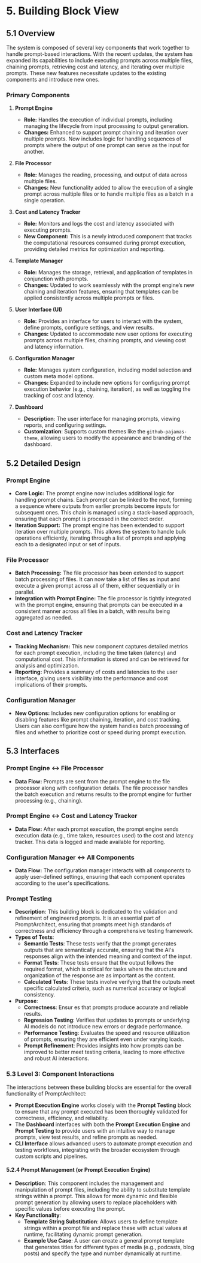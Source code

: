 # 5. Building Block View

## 5.1 Overview

The system is composed of several key components that work together to handle prompt-based interactions. With the recent updates, the system has expanded its capabilities to include executing prompts across multiple files, chaining prompts, retrieving cost and latency, and iterating over multiple prompts. These new features necessitate updates to the existing components and introduce new ones.

### Primary Components

1. **Prompt Engine**
   - **Role:** Handles the execution of individual prompts, including managing the lifecycle from input processing to output generation.
   - **Changes:** Enhanced to support prompt chaining and iteration over multiple prompts. Now includes logic for handling sequences of prompts where the output of one prompt can serve as the input for another.

2. **File Processor**
   - **Role:** Manages the reading, processing, and output of data across multiple files.
   - **Changes:** New functionality added to allow the execution of a single prompt across multiple files or to handle multiple files as a batch in a single operation.

3. **Cost and Latency Tracker**
   - **Role:** Monitors and logs the cost and latency associated with executing prompts.
   - **New Component:** This is a newly introduced component that tracks the computational resources consumed during prompt execution, providing detailed metrics for optimization and reporting.

4. **Template Manager**
   - **Role:** Manages the storage, retrieval, and application of templates in conjunction with prompts.
   - **Changes:** Updated to work seamlessly with the prompt engine’s new chaining and iteration features, ensuring that templates can be applied consistently across multiple prompts or files.

5. **User Interface (UI)**
   - **Role:** Provides an interface for users to interact with the system, define prompts, configure settings, and view results.
   - **Changes:** Updated to accommodate new user options for executing prompts across multiple files, chaining prompts, and viewing cost and latency information.

6. **Configuration Manager**
   - **Role:** Manages system configuration, including model selection and custom meta model options.
   - **Changes:** Expanded to include new options for configuring prompt execution behavior (e.g., chaining, iteration), as well as toggling the tracking of cost and latency.
7. **Dashboard**
     - **Description**: The user interface for managing prompts, viewing reports, and configuring settings.
     - **Customization**: Supports custom themes like the `github-pajamas-theme`, allowing users to modify the appearance and branding of the dashboard.

## 5.2 Detailed Design

### Prompt Engine

- **Core Logic:** The prompt engine now includes additional logic for handling prompt chains. Each prompt can be linked to the next, forming a sequence where outputs from earlier prompts become inputs for subsequent ones. This chain is managed using a stack-based approach, ensuring that each prompt is processed in the correct order.
- **Iteration Support:** The prompt engine has been extended to support iteration over multiple prompts. This allows the system to handle bulk operations efficiently, iterating through a list of prompts and applying each to a designated input or set of inputs.

### File Processor

- **Batch Processing:** The file processor has been extended to support batch processing of files. It can now take a list of files as input and execute a given prompt across all of them, either sequentially or in parallel.
- **Integration with Prompt Engine:** The file processor is tightly integrated with the prompt engine, ensuring that prompts can be executed in a consistent manner across all files in a batch, with results being aggregated as needed.

### Cost and Latency Tracker

- **Tracking Mechanism:** This new component captures detailed metrics for each prompt execution, including the time taken (latency) and computational cost. This information is stored and can be retrieved for analysis and optimization.
- **Reporting:** Provides a summary of costs and latencies to the user interface, giving users visibility into the performance and cost implications of their prompts.

### Configuration Manager

- **New Options:** Includes new configuration options for enabling or disabling features like prompt chaining, iteration, and cost tracking. Users can also configure how the system handles batch processing of files and whether to prioritize cost or speed during prompt execution.

## 5.3 Interfaces

### Prompt Engine ↔ File Processor

- **Data Flow:** Prompts are sent from the prompt engine to the file processor along with configuration details. The file processor handles the batch execution and returns results to the prompt engine for further processing (e.g., chaining).

### Prompt Engine ↔ Cost and Latency Tracker

- **Data Flow:** After each prompt execution, the prompt engine sends execution data (e.g., time taken, resources used) to the cost and latency tracker. This data is logged and made available for reporting.

### Configuration Manager ↔ All Components

- **Data Flow:** The configuration manager interacts with all components to apply user-defined settings, ensuring that each component operates according to the user's specifications.

### Prompt Testing

- **Description**: This building block is dedicated to the validation and refinement of engineered prompts. It is an essential part of PromptArchitect, ensuring that prompts meet high standards of correctness and efficiency through a comprehensive testing framework.
- **Types of Tests**:
  - **Semantic Tests**: These tests verify that the prompt generates outputs that are semantically accurate, ensuring that the AI's responses align with the intended meaning and context of the input.
  - **Format Tests**: These tests ensure that the output follows the required format, which is critical for tasks where the structure and organization of the response are as important as the content.
  - **Calculated Tests**: These tests involve verifying that the outputs meet specific calculated criteria, such as numerical accuracy or logical consistency.
- **Purpose**:
  - **Correctness**: Ensur  es that prompts produce accurate and reliable results.
  - **Regression Testing**: Verifies that updates to prompts or underlying AI models do not introduce new errors or degrade performance.
  - **Performance Testing**: Evaluates the speed and resource utilization of prompts, ensuring they are efficient even under varying loads.
  - **Prompt Refinement**: Provides insights into how prompts can be improved to better meet testing criteria, leading to more effective and robust AI interactions.

### 5.3 Level 3: Component Interactions

The interactions between these building blocks are essential for the overall functionality of PromptArchitect:

- **Prompt Execution Engine** works closely with the **Prompt Testing** block to ensure that any prompt executed has been thoroughly validated for correctness, efficiency, and reliability.
- The **Dashboard** interfaces with both the **Prompt Execution Engine** and **Prompt Testing** to provide users with an intuitive way to manage prompts, view test results, and refine prompts as needed.
- **CLI Interface** allows advanced users to automate prompt execution and testing workflows, integrating with the broader ecosystem through custom scripts and pipelines.

#### 5.2.4 Prompt Management (or Prompt Execution Engine)

- **Description**: This component includes the management and manipulation of prompt files, including the ability to substitute template strings within a prompt. This allows for more dynamic and flexible prompt generation by allowing users to replace placeholders with specific values before executing the prompt.
- **Key Functionality**:
  - **Template String Substitution**: Allows users to define template strings within a prompt file and replace these with actual values at runtime, facilitating dynamic prompt generation.
  - **Example Use Case**: A user can create a general prompt template that generates titles for different types of media (e.g., podcasts, blog posts) and specify the type and number dynamically at runtime.
